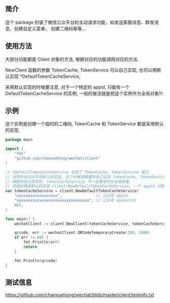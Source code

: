 ## 简介

这个 package 封装了微信公众平台的主动请求功能，如发送客服消息、群发消息、创建自定义菜单、
创建二维码等等...

## 使用方法

大部分功能都是 Client 对象的方法, 根据对应的功能调用对应的方法.

NewClient 函数的参数 TokenCache, TokenService 可以自己实现, 也可以用默认实现
*DefaultTokenCacheService, 


采用默认实现的时候要注意, 对于一个特定的 appid, 只能有一个 DefaultTokenCacheService 的实例,
一般的做法就是把这个实例作为全局对象!!!

## 示例

这个实例是创建一个临时的二维码, TokenCache 和 TokenService 都是采用默认的实现.
```Go
package main

import (
	"fmt"
	"github.com/chanxuehong/wechat/client"
)

// *DefaultTokenCacheService 实现了 TokenCache, TokenService 接口.
// 当然你也可以不用默认的实现, 这个时候就需要你自己实现 TokenCache, TokenService 接口了,
// 根据你自己的实现, tokenCacheService 不一定要求作为全局变量,
// 但是如果用默认的实现 client.NewDefaultTokenCacheService, 一个 appid 只能有一个实例.
var tokenCacheService = client.NewDefaultTokenCacheService(
	"xxxxxxxxxxxxxxxxxx",               // 公众号 appid
	"xxxxxxxxxxxxxxxxxxxxxxxxxxxxxxxx", // 公众号 appsecret
	nil,
)

func main() {
	wechatClient := client.NewClient(tokenCacheService, tokenCacheService, nil)

	qrcode, err := wechatClient.QRCodeTemporaryCreate(100, 1000)
	if err != nil {
		fmt.Println(err)
		return
	}

	fmt.Println(qrcode)
}
```

## 测试信息

https://github.com/chanxuehong/wechat/blob/master/client/testinfo.txt